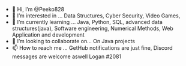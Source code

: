 - 👋 Hi, I’m @Peeko828
- 👀 I’m interested in ... Data Structures, Cyber Security, Video Games, 
- 🌱 I’m currently learning ... Java, Python, SQL, advanced data structures(java), Software engineering, Numerical Methods, Web Application and development
- 💞️ I’m looking to collaborate on... On Java projects 
- 📫 How to reach me ... GetHub notifications are just fine, Discord messages are welcome aswell Logan #2081


